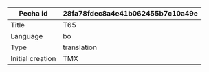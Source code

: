 |Pecha id | 28fa78fdec8a4e41b062455b7c10a49e
| --- | --- 
|Title | T65 
|Language | bo
|Type | translation
|Initial creation | TMX